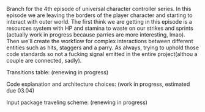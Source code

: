 Branch for the 4th episode of universal character controller series. In this episode we are leaving the borders of the player character and starting to interact with outer world. The first think we are getting in this episode is a resources system with HP and stamina to waste on our strikes and sprints (actually work in progress because parries are more interesting, lmao). Then we'll create the workflow for complex interactions between different entities such as hits, staggers and a parry. As always, trying to uphold those code standards so not a fucking signal emitted in the entire project(althou a couple are connected, sadly).

Transitions table: (renewing in progress)

Code explanation and architecture choices: (work in progress, estimated due 03.04)

Input package traveling scheme: (renewing in progress)
